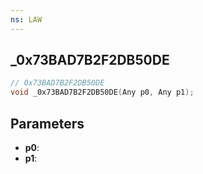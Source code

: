```yaml
---
ns: LAW
---
```

## _0x73BAD7B2F2DB50DE

```c
// 0x73BAD7B2F2DB50DE
void _0x73BAD7B2F2DB50DE(Any p0, Any p1);
```

## Parameters
* **p0**:
* **p1**:
